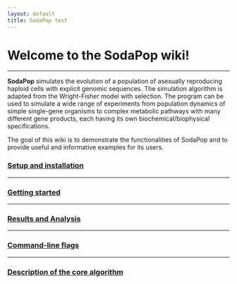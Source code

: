 ```yaml
---
layout: default
title: SodaPop test
---
```


# Welcome to the SodaPop wiki!

***

 **SodaPop** simulates the evolution of a population of asexually reproducing haploid cells with explicit genomic sequences. The simulation algorithm is adapted from the Wright-Fisher model with selection. The program can be used to simulate a wide range of experiments from population dynamics of simple single-gene organisms to complex metabolic pathways with many different gene products, each having its own biochemical/biophysical specifications.

The goal of this wiki is to demonstrate the functionalities of SodaPop and to provide useful and informative examples for its users.


### [Setup and installation](/_posts/2017-09-05-Setup-and-installation.md)

***

### [Getting started](2017-09-05-Running-a-basic-simulation.md)

***

### [Results and Analysis](2017-09-05-Results-and-analysis.md)    

***

### [Command-line flags](2017-09-05-Command-line-flags.md)

***

### [Description of the core algorithm](2017-09-05-Description-of-the-core-algorithm.md)
